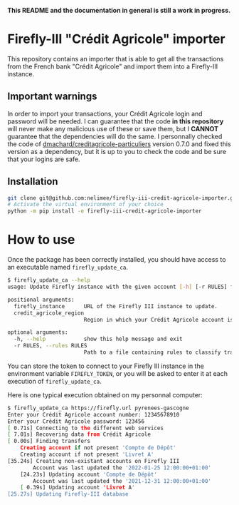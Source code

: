 **This README and the documentation in general is still a work in progress.**

# Firefly-III "Crédit Agricole" importer


This repository contains an importer that is able to get all the transactions from the French bank "Crédit Agricole" and import them into a Firefly-III instance.

## Important warnings

In order to import your transactions, your Crédit Agricole login and password will be needed. I can guarantee that the code **in this repository** will never make any malicious use of these or save them, but I **CANNOT** guarantee that the dependencies will do the same. I personnally checked the code of [dmachard/creditagricole-particuliers](https://github.com/dmachard/creditagricole-particuliers) version 0.7.0 and fixed this version as a dependency, but it is up to you to check the code and be sure that your logins are safe.


## Installation

```bash
git clone git@github.com:nelimee/firefly-iii-credit-agricole-importer.git
# Activate the virtual environment of your choice
python -m pip install -e firefly-iii-credit-agricole-importer
```
   

# How to use

Once the package has been correctly installed, you should have access to an executable named `firefly_update_ca`.

```bash
$ firefly_update_ca --help
usage: Update Firefly instance with the given account [-h] [-r RULES] firefly_instance credit_agricole_region

positional arguments:
  firefly_instance      URL of the Firefly III instance to update.
  credit_agricole_region
                        Region in which your Crédit Agricole account is located.

optional arguments:
  -h, --help            show this help message and exit
  -r RULES, --rules RULES
                        Path to a file containing rules to classify transactions.
```

You can store the token to connect to your Firefly III instance in the environment variable `FIREFLY_TOKEN`, or you will be asked to enter it at each execution of `firefly_update_ca`.

Here is one typical execution obtained on my personnal computer:

```bash
$ firefly_update_ca https://firefly.url pyrenees-gascogne
Enter your Crédit Agricole account number: 12345678910
Enter your Crédit Agricole password: 123456
[ 0.71s] Connecting to the different web services
[ 7.01s] Recovering data from Crédit Agricole
[ 0.00s] Finding transfers
    Creating account if not present 'Compte de Dépôt'
    Creating account if not present 'Livret A'
[35.24s] Creating non-existant accounts on Firefly III
        Account was last updated the '2022-01-25 12:00:00+01:00'
    [24.23s] Updating account 'Compte de Dépôt'
        Account was last updated the '2021-12-31 12:00:00+01:00'
    [ 0.39s] Updating account 'Livret A'
[25.27s] Updating Firefly-III database
```
